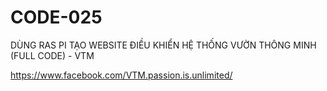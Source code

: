 # CODE-025
DÙNG RAS PI TẠO WEBSITE ĐIỀU KHIỂN HỆ THỐNG VƯỜN THÔNG MINH (FULL CODE) - VTM 

https://www.facebook.com/VTM.passion.is.unlimited/
